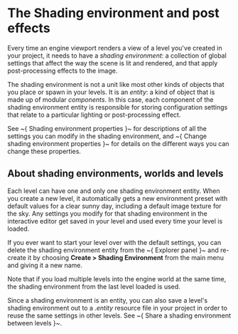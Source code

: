 # The Shading environment and post effects

Every time an engine viewport renders a view of a level you've created in your project, it needs to have a *shading environment*: a collection of global settings that affect the way the scene is lit and rendered, and that apply post-processing effects to the image.

The shading environment is not a unit like most other kinds of objects that you place or spawn in your levels. It is an *entity*: a kind of object that is made up of modular *components*. In this case, each component of the shading environment entity is responsible for storing configuration settings that relate to a particular lighting or post-processing effect.

See ~{ Shading environment properties }~ for descriptions of all the settings you can modify in the shading environment, and ~{ Change shading environment properties }~ for details on the different ways you can change these properties.

## About shading environments, worlds and levels

Each level can have one and only one shading environment entity. When you create a new level, it automatically gets a new environment preset with default values for a clear sunny day, including a default image texture for the sky. Any settings you modify for that shading environment in the interactive editor get saved in your level and used every time your level is loaded.

If you ever want to start your level over with the default settings, you can delete the shading environment entity from the ~{ Explorer panel }~ and re-create it by choosing **Create > Shading Environment** from the main menu and giving it a new name.

Note that if you load multiple levels into the engine world at the same time, the shading environment from the last level loaded is used.

Since a shading environment is an entity, you can also save a level's shading environment out to a *.entity* resource file in your project in order to reuse the same settings in other levels. See ~{ Share a shading environment between levels }~.
